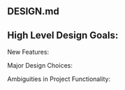 ## DESIGN.md

High Level Design Goals:
 - 

New Features:

Major Design Choices:

Ambiguities in Project Functionality:
